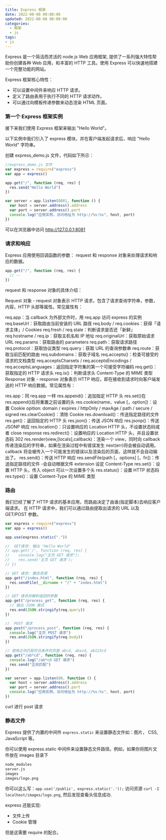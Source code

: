 ```yaml
---
title: Express 框架
date: 2022-08-08 00:00:00
updated: 2022-08-08 00:00:00
categories:
  - 框架
  - js
tags:
- js
---
```


Express 是一个简洁而灵活的 node.js Web 应用框架, 提供了一系列强大特性帮助你创建各种 Web 应用，和丰富的 HTTP 工具。使用 Express 可以快速地搭建一个完整功能的网站。

Express 框架核心特性：

- 可以设置中间件来响应 HTTP 请求。
- 定义了路由表用于执行不同的 HTTP 请求动作。
- 可以通过向模板传递参数来动态渲染 HTML 页面。

### 第一个 Express 框架实例

接下来我们使用 Express 框架来输出 "Hello World"。

以下实例中我们引入了 express 模块，并在客户端发起请求后，响应 "Hello World" 字符串。

<!-- more -->

创建 express_demo.js 文件，代码如下所示：

```js
//express_demo.js 文件
var express = require("express")
var app = express()

app.get("/", function (req, res) {
  res.send("Hello World")
})

var server = app.listen(8081, function () {
  var host = server.address().address
  var port = server.address().port
  console.log("应用实例，访问地址为 http://%s:%s", host, port)
})
```

可以在浏览器中访问 http://127.0.0.1:8081

### 请求和响应

Express 应用使用回调函数的参数： request 和 response 对象来处理请求和响应的数据。

```js
app.get("/", function (req, res) {
  // --
})
```

request 和 response 对象的具体介绍：

Request 对象 - request 对象表示 HTTP 请求，包含了请求查询字符串，参数，内容，HTTP 头部等属性。常见属性有：

req.app：当 callback 为外部文件时，用 req.app 访问 express 的实例
req.baseUrl：获取路由当前安装的 URL 路径
req.body / req.cookies：获得「请求主体」/ Cookies
req.fresh / req.stale：判断请求是否还「新鲜」
req.hostname / req.ip：获取主机名和 IP 地址
req.originalUrl：获取原始请求 URL
req.params：获取路由的 parameters
req.path：获取请求路径
req.protocol：获取协议类型
req.query：获取 URL 的查询参数串
req.route：获取当前匹配的路由
req.subdomains：获取子域名
req.accepts()：检查可接受的请求的文档类型
req.acceptsCharsets / req.acceptsEncodings / req.acceptsLanguages：返回指定字符集的第一个可接受字符编码
req.get()：获取指定的 HTTP 请求头
req.is()：判断请求头 Content-Type 的 MIME 类型
Response 对象 - response 对象表示 HTTP 响应，即在接收到请求时向客户端发送的 HTTP 响应数据。常见属性有：

res.app：同 req.app 一样
res.append()：追加指定 HTTP 头
res.set()在 res.append()后将重置之前设置的头
res.cookie(name，value [，option])：设置 Cookie
opition: domain / expires / httpOnly / maxAge / path / secure / signed
res.clearCookie()：清除 Cookie
res.download()：传送指定路径的文件
res.get()：返回指定的 HTTP 头
res.json()：传送 JSON 响应
res.jsonp()：传送 JSONP 响应
res.location()：只设置响应的 Location HTTP 头，不设置状态码或者 close response
res.redirect()：设置响应的 Location HTTP 头，并且设置状态码 302
res.render(view,[locals],callback)：渲染一个 view，同时向 callback 传递渲染后的字符串，如果在渲染过程中有错误发生 next(err)将会被自动调用。callback 将会被传入一个可能发生的错误以及渲染后的页面，这样就不会自动输出了。
res.send()：传送 HTTP 响应
res.sendFile(path [，options] [，fn])：传送指定路径的文件 -会自动根据文件 extension 设定 Content-Type
res.set()：设置 HTTP 头，传入 object 可以一次设置多个头
res.status()：设置 HTTP 状态码
res.type()：设置 Content-Type 的 MIME 类型

### 路由

我们已经了解了 HTTP 请求的基本应用，而路由决定了由谁(指定脚本)去响应客户端请求。
在 HTTP 请求中，我们可以通过路由提取出请求的 URL 以及 GET/POST 参数。

```js
var express = require("express")
var app = express()

app.use(express.static("."))

//  GET请求: 输出 "Hello World"
// app.get('/', function (req, res) {
//    console.log("主页 GET 请求");
//    res.send('主页 GET 请求');
// })

// GET 请求: 静态资源
app.get("/index.html", function (req, res) {
  res.sendFile(__dirname + "/" + "index.html")
})

// GET 请求并解析返回的参数
app.get("/process_get", function (req, res) {
  // 输出 JSON 格式
  res.end(JSON.stringify(req.query))
})

//  POST 请求
app.post("/process_post", function (req, res) {
  console.log("主页 POST 请求")
  res.end(JSON.stringify(req.body))
})

// 使用正则匹配符合条件的页面 abcd, abxcd, ab123cd
app.get("/ab*cd", function (req, res) {
  console.log("/ab*cd GET 请求")
  res.send("正则匹配")
})

var server = app.listen(80, function () {
  var host = server.address().address
  var port = server.address().port
  console.log("应用实例，访问地址为 http://%s:%s", host, port)
})
```

curl 进行 post 请求

### 静态文件

Express 提供了内置的中间件 `express.static` 来设置静态文件如：图片， CSS, JavaScript 等。

你可以使用 express.static 中间件来设置静态文件路径。例如，如果你将图片文件放在 images 目录下

```sh
node_modules
server.js
images
images/logo.png
```

你可以这么写：`app.use('/public', express.static('.'));`
访问资源 `curl -I localhost/images/logo.png`, 然后发现查看头信息成功.

express 还能实现:

- 文件上传
- Cookie 管理

但是这需要 require 的配合。

